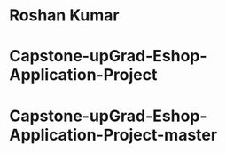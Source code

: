 # Roshan Kumar

# Capstone-upGrad-Eshop-Application-Project
# Capstone-upGrad-Eshop-Application-Project-master
